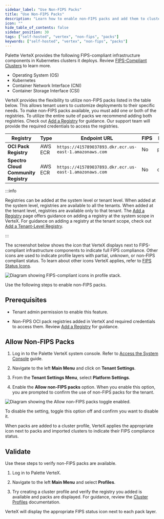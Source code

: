 ```yaml
---
sidebar_label: "Use Non-FIPS Packs"
title: "Use Non-FIPS Packs"
description: "Learn how to enable non-FIPS packs and add them to cluster profiles in self-hosted Palette VerteX."
icon: ""
hide_table_of_contents: false
sidebar_position: 30
tags: ["self-hosted", "vertex", "non-fips", "packs"]
keywords: ["self-hosted", "vertex", "non-fips", "packs"]
---
```


Palette VerteX provides the following FIPS-compliant infrastructure components in Kubernetes clusters it deploys. Review
[FIPS-Compliant Clusters](../../fips.md#fips-compliant-clusters) to learn more.

- Operating System (OS)
- Kubernetes
- Container Network Interface (CNI)
- Container Storage Interface (CSI)

VerteX provides the flexibility to utilize non-FIPS packs listed in the table below. This allows tenant users to
customize deployments to their specific needs. To make non-FIPS packs available, you must add one or both of the
registries. To utilize the entire suite of packs we recommend adding both registries. Check out
[Add a Registry](../add-registry.md) for guidance. Our support team will provide the required credentials to access the
registries.

| **Registry**                         | **Type** | **Endpoint URL**                                       | **FIPS** | **Base Path** |
| ------------------------------------ | -------- | ------------------------------------------------------ | -------- | ------------- |
| **OCI Pack Registry**                | AWS ECR  | `https://415789037893.dkr.ecr.us-east-1.amazonaws.com` | No       | production    |
| **Spectro Cloud Community Registry** | AWS ECR  | `https://415789037893.dkr.ecr.us-east-1.amazonaws.com` | No       | community     |

:::info

Registries can be added at the system level or tenant level. When added at the system level, registries are available to
all the tenants. When added at the tenant level, registries are available only to that tenant. The
[Add a Registry](../add-registry.md) page offers guidance on adding a registry at the system scope in VerteX. For
guidance on adding a registry at the tenant scope, check out
[Add a Tenant-Level Registry](../../../../tenant-settings/add-registry.md).

:::

The screenshot below shows the icon that VerteX displays next to FIPS-compliant infrastructure components to indicate
full FIPS compliance. Other icons are used to indicate profile layers with partial, unknown, or non-FIPS compliant
status. To learn about other icons VerteX applies, refer to [FIPS Status Icons](../../fips.md#fips-status-icons).

![Diagram showing FIPS-compliant icons in profile stack.](/vertex_fips-status-icons_icons-in-profile-stack.webp)

Use the following steps to enable non-FIPS packs.

## Prerequisites

- Tenant admin permission to enable this feature.

- Non-FIPS OCI pack registries added in VerteX and required credentials to access them. Review
  [Add a Registry](../add-registry.md) for guidance.

## Allow Non-FIPS Packs

1. Log in to the Palette VerteX system console. Refer to
   [Access the System Console](../system-management.md#access-the-system-console) guide.

2. Navigate to the left **Main Menu** and click on **Tenant Settings**.

3. From the **Tenant Settings Menu**, select **Platform Settings**.

4. Enable the **Allow non-FIPS packs** option. When you enable this option, you are prompted to confirm the use of
   non-FIPS packs for the tenant.

![Diagram showing the Allow non-FIPS packs toggle enabled.](/vertex_use-non-fips-settings_nonFips-packs.webp)

To disable the setting, toggle this option off and confirm you want to disable it.

When packs are added to a cluster profile, VerteX applies the appropriate icon next to packs and imported clusters to
indicate their FIPS compliance status.

## Validate

Use these steps to verify non-FIPS packs are available.

1. Log in to Palette VerteX.

2. Navigate to the left **Main Menu** and select **Profiles**.

3. Try creating a cluster profile and verify the registry you added is available and packs are displayed. For guidance,
   review the [Cluster Profiles](../../../../profiles/cluster-profiles/cluster-profiles.md) documentation.

VerteX will display the appropriate FIPS status icon next to each pack layer.
